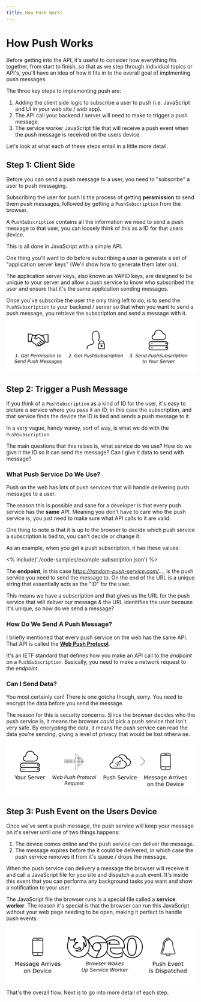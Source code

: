 ```yaml
---
title: How Push Works
---
```

# How Push Works

Before getting into the API, it's useful to consider how everything
fits together, from start to finish, so that as we step through individual
topics or API's, you'll have an idea of how it fits in to the overall goal of
implmenting push messages.

The three key steps to implementing push are:

1. Adding the client side logic to subscribe a user to push
  (i.e. JavaScript and UI in your web site / web app).
1. The API call your backend / server will need to make to trigger a push
  message.
1. The service worker JavaScript file that will receive a push event when the
  push message is received on the users device.

Let's look at what each of these steps entail in a little more detail.

## Step 1: Client Side

Before you can send a push message to a user, you need to "subscribe" a user
to push messaging.

Subscribing the user for push is the process of getting
**persmission** to send them push messages, followed by getting
a `PushSubscription` from the browser.

A `PushSubscription` contains all the information we need to send a push message
to that user, you can loosely think of this as a ID for that users device.

This is all done in JavaScript with a simple API.

One thing you'll want to do before subscribing a user is generate a set of
"application server keys" (We'll show how to generate them later on).

The application server keys, also known as VAPID keys, are designed to be
unique to your server and allow a push service to know who subscribed the user
and ensure that it's the same application sending messages.

Once you've subscribe the user the only thing left to do, is to send the
`PushSubscription` to your backend / server so that when you want to send a push message,
you retrieve the subscription and send a message with it.

![Make sure you send the PushSubscription to your backend.](/images/png-version/browser-to-server.png)

## Step 2: Trigger a Push Message

If you think of a `PushSubscription` as a kind of ID for the user, it's easy to
picture a service where you pass it an ID, in this case the subscription, and
that service finds the device the ID is tied and sends a push message to it.

In a very vague, handy wavey, sort of way, is what we do with the
`PushSubscription`.

The main questions that this raises is, what service do we use? How do we give
it the ID so it can send the message? Can I give it data to send with message?

### What Push Service Do We Use?

Push on the web has lots of push services that will handle delivering push
messages to a user.

The reason this is possible and sane for a developer is that every push service
has the **same** API. Meaning you don't have to care who the push service is,
you just need to make sure what API calls to it are valid.

One thing to note is that it is up to the browser to decide which push service
a subscription is tied to, you can't decide or change it.

As an example, when you get a push subscription, it has these values:

<% include('./code-samples/example-subscription.json') %>

The **endpoint**, in this case *https://random-push-service.com/...*, is the
push service you need to send the message to. On the end of the URL is a
unique string that essentially acts as the "ID" for the user.

This means we have a subscription and that gives us the URL for the push service
that will deliver our message & the URL idenitifies the user because it's
unique, so how do we send a message?

### How Do We Send A Push Message?

I briefly mentioned that every push service on the web has the same API. That
API is called the [**Web Push Protocol**](https://tools.ietf.org/html/draft-ietf-webpush-protocol).

It's an IETF standard that defines how you make an API call to the *endpoint*
on a `PushSubscription`. Basically, you need to make a network request to
the *endpoint*.

### Can I Send Data?

You most certainly can! There is one gotcha though, sorry. You need to
encrypt the data before you send the message.

The reason for this is security concerns. Since the browser decides who the
push service is, it means the browser *could* pick a push service that isn't
very safe. By encrypting the data, it means the push service can read the data
you're sending, giving a level of privacy that would be lost otherwise.

![When your server wishes to send a push message, it makes a web push protocol request to a push service.](/images/png-version/server-to-push-service.png)

## Step 3: Push Event on the Users Device

Once we've sent a push message, the push service will keep your message on it's
server until one of two things happens:

1. The device comes online and the push service can deliver the message.
1. The message expires before the it could be delivered, in which case the
push service removes it from it's queue / drops the message.

When the push service can delivery a message the browser will receive it and
call a JavaScript file for you site and dispatch a `push` event. It's inside
this event that you can performa any background tasks you want and show a
notification to your user.

The JavaScript file the browser runs is a special file called a
**service worker**. The reason it's special is that the browser can run this
JavaScript without your web page needing to be open, making it perfect to
handle push events.

![When a push message is sent from a push service to a users device, your service worker receives a push event.](/images/png-version/push-service-to-sw-event.png)

That's the overall flow. Next is to go into more detail of each step.
